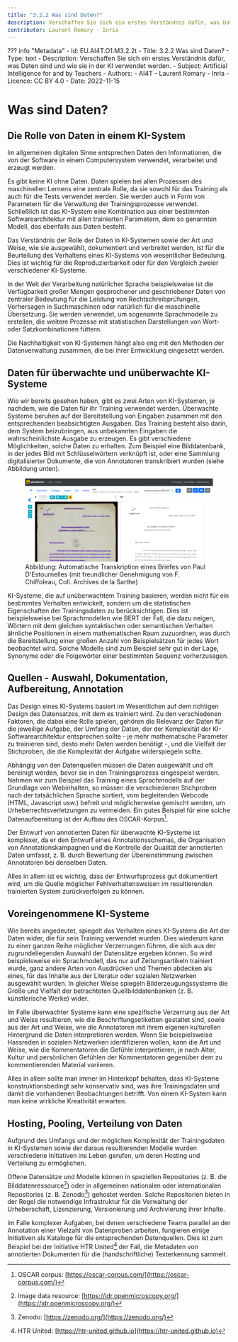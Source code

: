 ```yaml
---
title: "3.2.2 Was sind Daten?"
description: Verschaffen Sie sich ein erstes Verständnis dafür, was Daten sind und wie sie in der KI verwendet werden.
contributor: Laurent Romary - Inria
---
```

??? info "Metadata"
    - Id: EU.AI4T.O1.M3.2.2t
    - Title: 3.2.2 Was sind Daten?
    - Type: text
    - Description: Verschaffen Sie sich ein erstes Verständnis dafür, was Daten sind und wie sie in der KI verwendet werden.
    - Subject: Artificial Intelligence for and by Teachers
    - Authors:
        - AI4T 
        - Laurent Romary - Inria
    - Licence: CC BY 4.0
    - Date: 2022-11-15

# Was sind Daten?

## Die Rolle von Daten in einem KI-System

Im allgemeinen digitalen Sinne entsprechen Daten den Informationen, die von der Software in einem Computersystem verwendet, verarbeitet und erzeugt werden.

Es gibt keine KI ohne Daten. Daten spielen bei allen Prozessen des maschinellen Lernens eine zentrale Rolle, da sie sowohl für das Training als auch für die Tests verwendet werden. Sie werden auch in Form von Parametern für die Verwaltung der Trainingsprozesse verwendet. Schließlich ist das KI-System eine Kombination aus einer bestimmten Softwarearchitektur mit allen trainierten Parametern, dem so genannten Modell, das ebenfalls aus Daten besteht.

Das Verständnis der Rolle der Daten in KI-Systemen sowie der Art und Weise, wie sie ausgewählt, dokumentiert und verbreitet werden, ist für die Beurteilung des Verhaltens eines KI-Systems von wesentlicher Bedeutung. Dies ist wichtig für die Reproduzierbarkeit oder für den Vergleich zweier verschiedener KI-Systeme.

In der Welt der Verarbeitung natürlicher Sprache beispielsweise ist die Verfügbarkeit großer Mengen gesprochener und geschriebener Daten von zentraler Bedeutung für die Leistung von Rechtschreibprüfungen, Vorhersagen in Suchmaschinen oder natürlich für die maschinelle Übersetzung. Sie werden verwendet, um sogenannte Sprachmodelle zu erstellen, die weitere Prozesse mit statistischen Darstellungen von Wort- oder Satzkombinationen füttern.

Die Nachhaltigkeit von KI-Systemen hängt also eng mit den Methoden der Datenverwaltung zusammen, die bei ihrer Entwicklung eingesetzt werden.

## Daten für überwachte und unüberwachte KI-Systeme

Wie wir bereits gesehen haben, gibt es zwei Arten von KI-Systemen, je nachdem, wie die Daten für ihr Training verwendet werden. Überwachte Systeme beruhen auf der Bereitstellung von Eingaben zusammen mit den entsprechenden beabsichtigten Ausgaben. Das Training besteht also darin, dem System beizubringen, aus unbekannten Eingaben die wahrscheinlichste Ausgabe zu erzeugen. Es gibt verschiedene Möglichkeiten, solche Daten zu erhalten. Zum Beispiel eine Bilddatenbank, in der jedes Bild mit Schlüsselwörtern verknüpft ist, oder eine Sammlung digitalisierter Dokumente, die von Annotatoren transkribiert wurden (siehe Abbildung unten).

<figure>
	 <img src="Images/3-2-2-Automatic-transcription-of-a-letter.png" />
	 <figcaption>Abbildung: Automatische Transkription eines Briefes von Paul D'Estournelles (mit freundlicher Genehmigung von F. Chiffoleau, Coll. Archives de la Sarthe)</figcaption>
</figure>

KI-Systeme, die auf unüberwachtem Training basieren, werden nicht für ein bestimmtes Verhalten entwickelt, sondern um die statistischen Eigenschaften der Trainingsdaten zu berücksichtigen. Dies ist beispielsweise bei Sprachmodellen wie BERT der Fall, die dazu neigen, Wörtern mit dem gleichen syntaktischen oder semantischen Verhalten ähnliche Positionen in einem mathematischen Raum zuzuordnen, was durch die Bereitstellung einer großen Anzahl von Beispielsätzen für jedes Wort beobachtet wird. Solche Modelle sind zum Beispiel sehr gut in der Lage, Synonyme oder die Folgewörter einer bestimmten Sequenz vorherzusagen.

## Quellen - Auswahl, Dokumentation, Aufbereitung, Annotation

Das Design eines KI-Systems basiert im Wesentlichen auf dem richtigen Design des Datensatzes, mit dem es trainiert wird. Zu den verschiedenen Faktoren, die dabei eine Rolle spielen, gehören die Relevanz der Daten für die jeweilige Aufgabe, der Umfang der Daten, der der Komplexität der KI-Softwarearchitektur entsprechen sollte - je mehr mathematische Parameter zu trainieren sind, desto mehr Daten werden benötigt -, und die Vielfalt der Stichproben, die die Komplexität der Aufgabe widerspiegeln sollte.

Abhängig von den Datenquellen müssen die Daten ausgewählt und oft bereinigt werden, bevor sie in den Trainingsprozess eingespeist werden. Nehmen wir zum Beispiel das Training eines Sprachmodells auf der Grundlage von Webinhalten, so müssen die verschiedenen Stichproben nach der tatsächlichen Sprache sortiert, vom begleitenden Webcode (HTML, Javascript usw.) befreit und möglicherweise gemischt werden, um Urheberrechtsverletzungen zu vermeiden. Ein gutes Beispiel für eine solche Datenaufbereitung ist der Aufbau des OSCAR-Korpus[^1].

Der Entwurf von annotierten Daten für überwachte KI-Systeme ist komplexer, da er den Entwurf eines Annotationsschemas, die Organisation von Annotationskampagnen und die Kontrolle der Qualität der annotierten Daten umfasst, z. B. durch Bewertung der Übereinstimmung zwischen Annotatoren bei denselben Daten.

Alles in allem ist es wichtig, dass der Entwurfsprozess gut dokumentiert wird, um die Quelle möglicher Fehlverhaltensweisen im resultierenden trainierten System zurückverfolgen zu können.

## Voreingenommene KI-Systeme

Wie bereits angedeutet, spiegelt das Verhalten eines KI-Systems die Art der Daten wider, die für sein Training verwendet wurden. Dies wiederum kann zu einer ganzen Reihe möglicher Verzerrungen führen, die sich aus der zugrundeliegenden Auswahl der Datensätze ergeben können. So wird beispielsweise ein Sprachmodell, das nur auf Zeitungsartikeln trainiert wurde, ganz andere Arten von Ausdrücken und Themen abdecken als eines, für das Inhalte aus der Literatur oder sozialen Netzwerken ausgewählt wurden. In gleicher Weise spiegeln Bilderzeugungssysteme die Größe und Vielfalt der betrachteten Quellbilddatenbanken (z. B. künstlerische Werke) wider.

Im Falle überwachter Systeme kann eine spezifische Verzerrung aus der Art und Weise resultieren, wie die Beschriftungsetiketten gestaltet sind, sowie aus der Art und Weise, wie die Annotatoren mit ihrem eigenen kulturellen Hintergrund die Daten interpretieren werden. Wenn Sie beispielsweise Hassreden in sozialen Netzwerken identifizieren wollen, kann die Art und Weise, wie die Kommentatoren die Gefühle interpretieren, je nach Alter, Kultur und persönlichen Gefühlen der Kommentatoren gegenüber dem zu kommentierenden Material variieren.

Alles in allem sollte man immer im Hinterkopf behalten, dass KI-Systeme konstruktionsbedingt sehr konservativ sind, was ihre Trainingsdaten und damit die vorhandenen Beobachtungen betrifft. Von einem KI-System kann man keine wirkliche Kreativität erwarten.

## Hosting, Pooling, Verteilung von Daten

Aufgrund des Umfangs und der möglichen Komplexität der Trainingsdaten in KI-Systemen sowie der daraus resultierenden Modelle wurden verschiedene Initiativen ins Leben gerufen, um deren Hosting und Verteilung zu ermöglichen.

Offene Datensätze und Modelle können in speziellen Repositories (z. B. die Bilddatenressource[^2]) oder in allgemeinen nationalen oder internationalen Repositories (z. B. Zenodo[^3]) gehostet werden. Solche Repositorien bieten in der Regel die notwendige Infrastruktur für die Verwaltung der Urheberschaft, Lizenzierung, Versionierung und Archivierung ihrer Inhalte.

Im Falle komplexer Aufgaben, bei denen verschiedene Teams parallel an der Annotation einer Vielzahl von Datenproben arbeiten, fungieren einige Initiativen als Kataloge für die entsprechenden Datenquellen. Dies ist zum Beispiel bei der Initiative HTR United[^4] der Fall, die Metadaten von annotierten Dokumenten für die (handschriftliche) Texterkennung sammelt.

[^1]: OSCAR corpus: [https://oscar-corpus.com/](https://oscar-corpus.com/)

[^2]: Image data resource: [https://idr.openmicroscopy.org/](https://idr.openmicroscopy.org/)

[^3]: Zenodo: [https://zenodo.org/](https://zenodo.org/)

[^4]: HTR United: [https://htr-united.github.io](https://htr-united.github.io)
